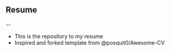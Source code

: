 ## Resume
--

- This is the repository to my resume
- Inspired and forked template from @posquit0/Awesome-CV
